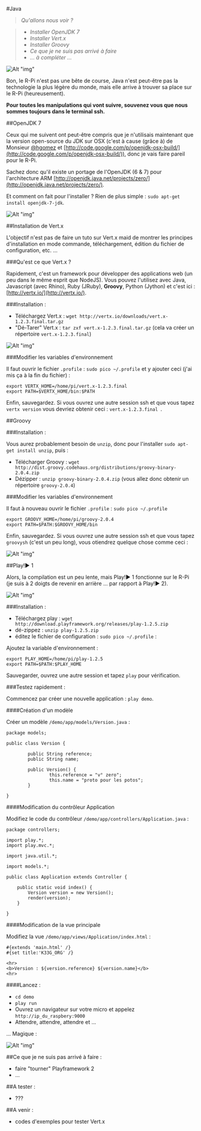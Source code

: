 #Java

>*Qu'allons nous voir ?*

>	- *Installer OpenJDK 7*
>	- *Installer Vert.x*
>	- *Installer Groovy*
>	- *Ce que je ne suis pas arrivé à faire*
>	- *... à compléter ...*

![Alt "img"](https://github.com/k33g/rpi4devs/raw/master/imgs/04-000-Java.jpeg)

Bon, le R-Pi n'est pas une bête de course, Java n'est peut-être pas la technologie la plus légère du monde, mais elle arrive à trouver sa place sur le R-Pi (heureusement).

**Pour toutes les manipulations qui vont suivre, souvenez vous que nous sommes toujours dans le terminal ssh.**

##OpenJDK 7

Ceux qui me suivent ont peut-être compris que je n'utilisais maintenant que la version open-source du JDK sur OSX (c'est à cause (grâce à) de Monsieur [@hgomez](https://twitter.com/hgomez) et [http://code.google.com/p/openjdk-osx-build/](http://code.google.com/p/openjdk-osx-build/)), donc je vais faire pareil pour le R-Pi.

Sachez donc qu'il existe un portage de l'OpenJDK (6 & 7) pour l'architecture ARM [http://openjdk.java.net/projects/zero/](http://openjdk.java.net/projects/zero/).

Et comment on fait pour l'installer ? Rien de plus simple : `sudo apt-get install openjdk-7-jdk`.

![Alt "img"](https://github.com/k33g/rpi4devs/raw/master/imgs/04-001-Java.png)

##Installation de Vert.x

L'objectif n'est pas de faire un tuto sur Vert.x maid de montrer les principes d'installation en mode commande, téléchargement, édition du fichier de configuration, etc. ...

###Qu'est ce que Vert.x ?

Rapidement, c'est un framework pour développer des applications web (un peu dans le même esprit que NodeJS). Vous pouvez l'utilisez avec Java, Javascript (avec Rhino), Ruby (JRuby), **Groovy**, Python (Jython) et c'est ici : [http://vertx.io/](http://vertx.io/).

###Installation :

- Téléchargez Vert.x : `wget http://vertx.io/downloads/vert.x-1.2.3.final.tar.gz`
- "Dé-Tarer" Vert.x : `tar zxf vert.x-1.2.3.final.tar.gz` (cela va créer un répertoire `vert.x-1.2.3.final`)

![Alt "img"](https://github.com/k33g/rpi4devs/raw/master/imgs/04-002-Java.png)

###Modifier les variables d'environnement

Il faut ouvrir le fichier `.profile` : `sudo pico ~/.profile` et y ajouter ceci (j'ai mis ça à la fin du fichier) :

	export VERTX_HOME=/home/pi/vert.x-1.2.3.final
	export PATH=$VERTX_HOME/bin:$PATH

Enfin, sauvegardez. Si vous ouvrez une autre session ssh et que vous tapez `vertx version` vous devriez obtenir ceci : `vert.x-1.2.3.final `.

##Groovy

###Installation :

Vous aurez probablement besoin de `unzip`, donc pour l'installer `sudo apt-get install unzip`, puis :

- Télécharger Groovy : `wget http://dist.groovy.codehaus.org/distributions/groovy-binary-2.0.4.zip`
- Dézipper : `unzip groovy-binary-2.0.4.zip` (vous allez donc obtenir un répertoire `groovy-2.0.4`)

###Modifier les variables d'environnement

Il faut à nouveau ouvrir le fichier `.profile` : `sudo pico ~/.profile` 

	export GROOVY_HOME=/home/pi/groovy-2.0.4
	export PATH=$PATH:$GROOVY_HOME/bin

Enfin, sauvegardez. Si vous ouvrez une autre session ssh et que vous tapez `groovysh` (c'est un peu long), vous otiendrez quelque chose comme ceci :

![Alt "img"](https://github.com/k33g/rpi4devs/raw/master/imgs/04-003-Java.png)

##Play!► 1

Alors, la compilation est un peu lente, mais Play!► 1 fonctionne sur le R-Pi (je suis à 2 doigts de revenir en arrière ... par rapport à Play!► 2).

![Alt "img"](https://github.com/k33g/rpi4devs/raw/master/imgs/04-005-Java.jpeg)

###Installation :

- Téléchargez play : `wget http://download.playframework.org/releases/play-1.2.5.zip`
- dé-zippez : `unzip play-1.2.5.zip`
- éditez le fichier de configuration : `sudo pico ~/.profile` :

Ajoutez la variable d'environnement :

	export PLAY_HOME=/home/pi/play-1.2.5
	export PATH=$PATH:$PLAY_HOME

Sauvegarder, ouvrez une autre session et tapez `play` pour vérification.

###Testez rapidement :

Commencez par créer une nouvelle application : `play demo`.

####Création d'un modèle

Créer un modèle `/demo/app/models/Version.java` :

	package models;

	public class Version {

	        public String reference;
	        public String name;

	        public Version() {
	                this.reference = "v° zero";
	                this.name = "proto pour les potos";
	        }

	}

####Modification du contrôleur Application

Modifiez le code du contrôleur `/demo/app/controllers/Application.java` :

	package controllers;

	import play.*;
	import play.mvc.*;

	import java.util.*;

	import models.*;

	public class Application extends Controller {

	    public static void index() {
	        Version version = new Version();
	        render(version);
	    }

	}

####Modification de la vue principale

Modifiez la vue `/demo/app/views/Application/index.html` :

	#{extends 'main.html' /}
	#{set title:'K33G_ORG' /}

	<hr>
	<b>Version : ${version.reference} ${version.name}</b>
	<hr>

####Lancez :

- `cd demo`
- `play run`
- Ouvrez un navigateur sur votre micro et appelez `http://ip_du_raspbery:9000`
- Attendre, attendre, attendre et ...

 ... Magique :

![Alt "img"](https://github.com/k33g/rpi4devs/raw/master/imgs/04-004-Java.png)


##Ce que je ne suis pas arrivé à faire :

- faire "tourner" Playframework 2
- ...

##A tester :

- ???

##A venir :

- codes d'exemples pour tester Vert.x









